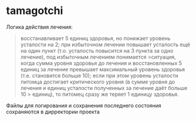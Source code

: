 # tamagotchi
Логика действия лечения:

>   восстанавливает 5 единиц здоровья, но понижает уровень усталости на 2;
>   при избыточном лечении повышает усталость ещё на один пункт (т.о. усталость повысится на 3 пункта за одно лечение), под избыточным лечением понимается >ситуация, когда сумма уровня здоровья до лечения и восстановленных 5 единиц за лечение превышает максимальный уровень здоровья (т.е. становится больше 10);
>  если при этом уровень усталости питомца достигает критического уровня (в сумме уровня до лечения и единиц усталости полученных за лечение даёт больше 10  >  единиц), то питомец сразу же теряет 1 единицу здоровья.

Файлы для логирования и сохранения последнего состояния сохраняются в дирректории проекта
